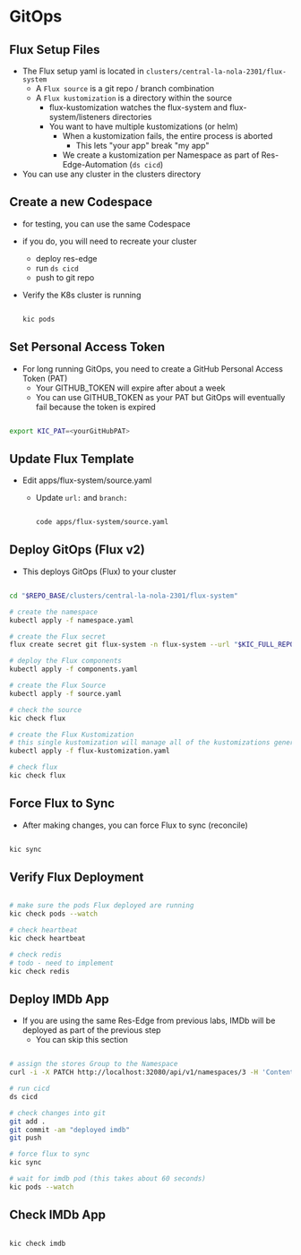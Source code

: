 # GitOps

## Flux Setup Files

- The Flux setup yaml is located in `clusters/central-la-nola-2301/flux-system`
  - A `Flux source` is a git repo / branch combination
  - A `Flux kustomization` is a directory within the source
    - flux-kustomization watches the flux-system and flux-system/listeners directories
    - You want to have multiple kustomizations (or helm)
      - When a kustomization fails, the entire process is aborted
        - This lets "your app" break "my app"
      - We create a kustomization per Namespace as part of Res-Edge-Automation (`ds cicd`)
- You can use any cluster in the clusters directory

## Create a new Codespace

- for testing, you can use the same Codespace
- if you do, you will need to recreate your cluster
  - deploy res-edge
  - run `ds cicd`
  - push to git repo

- Verify the K8s cluster is running

  ```bash

  kic pods

  ```

## Set Personal Access Token

- For long running GitOps, you need to create a GitHub Personal Access Token (PAT)
  - Your GITHUB_TOKEN will expire after about a week
  - You can use GITHUB_TOKEN as your PAT but GitOps will eventually fail because the token is expired

```bash

export KIC_PAT=<yourGitHubPAT>

```

## Update Flux Template

- Edit apps/flux-system/source.yaml
  - Update `url:` and `branch:`

    ```bash

    code apps/flux-system/source.yaml

    ```

## Deploy GitOps (Flux v2)

- This deploys GitOps (Flux) to your cluster

```bash

cd "$REPO_BASE/clusters/central-la-nola-2301/flux-system"

# create the namespace
kubectl apply -f namespace.yaml

# create the Flux secret
flux create secret git flux-system -n flux-system --url "$KIC_FULL_REPO" -u gitops -p "$KIC_PAT"

# deploy the Flux components
kubectl apply -f components.yaml

# create the Flux Source
kubectl apply -f source.yaml

# check the source
kic check flux

# create the Flux Kustomization
# this single kustomization will manage all of the kustomizations generated by Res-Edge-Automation
kubectl apply -f flux-kustomization.yaml

# check flux
kic check flux

```

## Force Flux to Sync

- After making changes, you can force Flux to sync (reconcile)

```bash

kic sync

```

## Verify Flux Deployment

```bash

# make sure the pods Flux deployed are running
kic check pods --watch

# check heartbeat
kic check heartbeat

# check redis
# todo - need to implement
kic check redis

```

## Deploy IMDb App

- If you are using the same Res-Edge from previous labs, IMDb will be deployed as part of the previous step
  - You can skip this section

```bash

# assign the stores Group to the Namespace
curl -i -X PATCH http://localhost:32080/api/v1/namespaces/3 -H 'Content-Type: application/json' -d '{ "expression": "/g/stores" }'

# run cicd
ds cicd

# check changes into git
git add .
git commit -am "deployed imdb"
git push

# force flux to sync
kic sync

# wait for imdb pod (this takes about 60 seconds)
kic pods --watch

```

## Check IMDb App

```bash

kic check imdb

```
